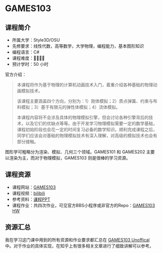 # GAMES103

## 课程简介

- 所属大学：Style3D/OSU
- 先修要求：线性代数，高等数学，大学物理，编程能力，基本图形知识
- 编程语言：C#
- 课程难度：🌟🌟🌟🌟
- 预计学时：50 小时

官方介绍：

> 本课程将作为基于物理的计算机动画技术入门，着重介绍各种基础的物理动画模拟技术。
>
> 该课程主要涵盖四个方向，分别为：1）刚体模拟；2）质点弹簧、约束与布料模拟；3）基于有限元的弹性体模拟；4）流体模拟。
>
> 本课程内容将不会涉及具体的物理模拟引擎，但会讨论各种引擎背后的技术，以及它们的优缺点等等。由于开发学习物理模拟需要一定的数学基础，课程初始阶段也会花一定的时间复习必备的数学知识。顺利完成课程之后，同学们应该会对基础的物理模拟技术有深入理解，对高级的模拟技术也会有部分接触。
>

图形学可粗略分为渲染、模拟、几何三个领域。GAMES101 和 GAMES202 主要以渲染为主，而对于物理模拟，GAMES103 则是很棒的学习资源。

## 课程资源

- 课程网站：[GAMES103](http://games-cn.org/games103/)
- 课程视频：[bilibili](https://www.bilibili.com/video/BV12Q4y1S73g)
- 参考资料：[课程PPT](https://www.aliyundrive.com/s/YGuzfDCzw4n/folder/61824d985307bbf3920044b4afd48abb633441f6)
- 课程作业：共四次作业，可见官方BBS小程序或非官方的Repo：[GAMES103 HW](https://github.com/indevn/GAMES103/tree/main/HW)

## 资源汇总
我在学习这门课中用到的所有资源和作业要求都汇总在 [GAMES103 Unoffical](https://github.com/indevn/GAMES103) 中。对于作业的具体实现，在知乎上有很多相关文章进行了细致讲解可以参考。



